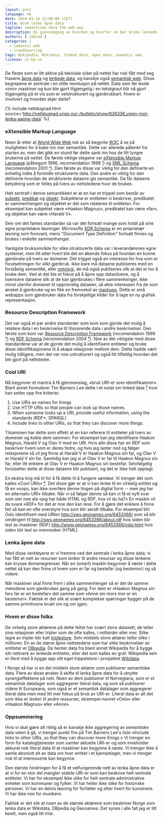 ```yaml
---
layout: post
language: nb
date: 2014-03-14 22:00:00 (CET)
title: Bruk lenka åpne data
tagline: semantiske data the web way
description: En gjennomgang av hvordan og hvorfor en bør bruke lenkede semantiske data, og noen tips for å gjøre dette enklest mulig.
authors: [ jeblad ]
categories :
  - semantic web
  - crowdsourcing
tags: Wikipedia, Wikidata, linked data, open data, semantic web
license: cc-by-sa
---
```


De fleste som er litt aktive på tekniske sider på nettet har nok fått med seg frasene [åpne data](https://en.wikipedia.org/wiki/Open_data) og [lenkede data](https://en.wikipedia.org/wiki/Linked_data), og kanskje også [semantisk web](https://en.wikipedia.org/wiki/Semantic_Web). Disse begrepene er sentrale i en stille revolusjon på nettet. Data som før levde «inni» maskiner og kun ble gjort tilgjengelig i en tekstgraut blir nå gjort tilgjengelig på et vis som er velstrukturert og gjenbrukbart. Hvem er involvert og hvordan skjer dette?

<!--more-->

{% include nettdugnad.html source='http://nettdugnad.origo.no/-/bulletin/show/826336_veien-mot-lenka-aapne-data' %}

### eXtensible Markup Language

Noen år etter at [World Wide Web](http://en.wikipedia.org/wiki/World_Wide_Web) tok av så begynte [W3C](http://en.wikipedia.org/wiki/World_Wide_Web_Consortium) å se på muligheten for å bake inn mer semantikk. Dette var allerede påtenkt fra starten av, men det gikk en stund før dette sank inn hos de litt tyngre brukerne på nettet. De første viktige stegene var [eXtensible Markup Language](http://en.wikipedia.org/wiki/XML) (påbegynt 1996, recomendation 1998 [¹](http://www.w3.org/TR/1998/REC-xml-19980210)) og [XML Schema](http://en.wikipedia.org/wiki/XML_Schema_(W3C)) (recomendation 2001 [²](http://www.w3.org/TR/2001/REC-xmlschema-0-20010502/)). Den første av disse var viktig for den definerte en enhetlig måte å formidle strukturerte data. Den andre er viktig for den definerte hvordan de strukturerte dataene gis semantikk. Da får dataene betydning som er felles på tvers av nettstedene hvor de brukes.

Helt sentralt i denne semantikken er at en har et trippel som består av [subjekt](http://en.wikipedia.org/wiki/Subject_(grammar)), [predikat](http://en.wikipedia.org/wiki/Predicat_(grammar)) og [objekt](http://en.wikipedia.org/wiki/Object_(grammar)). Subjektene er entiteten vi beskriver, predikatet er sammenhengen og objektet er det som relateres til entiteten. For eksempel kan subjektet være «Haakon Magnus», predikatet kan være «far», og objektet kan være «Harald V».

Selv om det fantes standarder så var det fortsatt mange som holdt på sine egne proprietære løsninger. Microsofts [XDR Schema](http://en.wikipedia.org/wiki/XDR_Schema) er en proprietær løsning som forsvant, mens "Document Type Definition" fortsatt finnes og brukes i enkelte sammenhenger.

Vanligste bruksområde for slike strukturerte data var i leverandørenes egne systemer, men litt etter hvert ble det en økende fokus på hvordan en kunne gjenbruke på tvers av domener. Det trigget også en interesse for hva som er forutsetningen for slikt gjenbruk. Ikke bare må dataene publiseres med en forståelig semantikk, eller [ontologi](http://en.wikipedia.org/wiki/Ontology_(information_science)), de må også publiseres slik at det er lov å bruke dem. Ved at det ble et fokus på å åpne opp datasiloene, og å lisensiere dataene slik at de kan gjenbrukes i flere sammenhenger, ikke minst utenfor domenet til opprinnelig dataeier, så økte interessen fra de som ønsket å gjenbruke og en fikk en fremvekst av [mashups](http://en.wikipedia.org/wiki/Mashup_(web_application_hybrid)). Dette er små webapps som gjenbruker data fra forskjellige kilder for å lage en ny grafisk representasjon.

### Resource Description Framework

Det var også et par andre standarder som kom som gjorde det mulig å relatere data i en beskrivelse til tilsvarende data i andre beskrivelser. Den første som kom var [Resource Description Framework](http://en.wikipedia.org/wiki/Resource_Description_Framework) (recomendation 1999 [³](http://www.w3.org/TR/1999/REC-rdf-syntax-19990222/)) og [RDF Schema](http://en.wikipedia.org/wiki/RDF_Schema) (recomendation 2004 [⁴](http://www.w3.org/TR/2004/REC-rdf-schema-20040210/)). Noe av det viktigste med disse standardene var at de gjorde det mulig å identifisere entiteter og bruke disse identifikasjonene til å skape relasjoner mellom dem. Dette hadde vært mulig tidligere, men det var noe ustrukturert og også litt tilfeldig hvordan det ble gjort på nettsteder.

### Cool URI

Nå begynner et mantra å få gjennomslag, «bruk URI-er som identifikatorer». Blant annet formulerer Tim Barners Lee dette i et notat om linked data [⁵](http://www.w3.org/DesignIssues/LinkedData.html) hvor han setter opp fire kriterier.

1. Use URIs as names for things
2. Use HTTP URIs so that people can look up those names.
3. When someone looks up a URI, provide useful information, using the standards (RDF\*, SPARQL)
4. Include links to other URIs, so that they can discover more things.

Tilsammen har dette som effekt at en kan referere til entiteter på tvers av domener og koble dem sammen. For eksempel kan jeg identifisere Haakon Magnus, Harald V og Olav V med en URI. Hvis alle disse har en RDF som beskriver hvem som er deres fedre, og hvis jeg laster ned og følger relasjonene så vil jeg finne at Harald V er Haakon Magnus sin far, og Olav V er Harald V sin far. Samtidig kan jeg si at Olav V er far til Haakon Magnus sin far, eller litt enklere at Olav V er Haakon Magnus sin bestefar. Selvfølgelig forutsetter dette at disse dataene blir publisert, og det er ikke helt opplagt.

En ekstra ting må til for å få dette til å fungere sømløst. Vi trenger det som kalles «Cool URIs» [⁶](http://www.w3.org/TR/cooluris/). Det disse gjør er at vi kan lenke til en virkelig entitet og få en «oops, kan ikke overføre denne tingen på digital form -- men jeg har en alternativ URI» tilbake. Når vi så følger denne så kan vi få et nytt svar som sier noe ala «jeg har både HTML og RDF, hva vil du ha?» En maskin vil da svare «RDF» for det er noe den kan lese. For å gjøre det enklere å finne feil så kan en ofte overstyre hva som blir sendt tilbake. For eksempel blir Oslo identifisert med URIen <http://sws.geonames.org/6453366/> som så blir omdirigert til <http://sws.geonames.org/6453366/about.rdf> hvis siden blir lest av maskiner (RDF) <http://www.geonames.org/6453366/oslo.html> hvis siden blir lest av mennesker (HTML).

### Lenka åpne data

Med disse verktøyene er vi fremme ved det sentrale i lenka åpne data; vi har fått et nett av resurser som lenker til andre resurser og disse lenkene kan krysse domenegrenser. Når en (smart) maskin begynner å nøste i dette nettet så kan den finne ut hvem som er far og bestefar (og bestemor) og så videre.

Når maskiner skal finne frem i slike sammenhenger så er det de samme metodene som gjenbrukes gang på gang. For dem er «Haakon Magnus sin fars far er en bestefar» det samme som «Anne sin mors mor er en bestemor». Faktisk er det slik at svært komplekse spørringer bygger på de samme primitivene brukt om og om igjen.

### Hvem er disse folka

De virkelig store aktørene på dette feltet har svært store datasett, de teller sine relasjoner eller tripler som de ofte kalles, i *milliarder* eller mer. Slike lagre av tripler blir kalt [triplestore](http://en.wikipedia.org/wiki/Triplestore). Selv middels store aktører teller slike i millioner. En av de større åpne nettstedene som har slike beskrivelser av entiteter er [DBpedia](http://en.wikipedia.org/wiki/DBpedia). De henter data fra blant annet Wikipedia for å bygge sitt nettverk av lenkede entiteter, eller det som kalles en graf. Wikipedia selv er iferd med å bygge opp sitt eget trippelstore i prosjektet [Wikidata](http://en.wikipedia.org/wiki/Wikidata).

I Norge så har vi en del middels store aktører som publiserer semantiske data. Flere av disse ønsker å skifte til lenka åpne data for å utnytte synergieffektene på nett. Noen av dem publiserer til Norvegiana, som er et semantisk datalager som aggregerer literal data, og som så publiserer videre til Europeana, som også er et semantisk datalager som aggregerer literal data men med litt mer fokus på bruk av URI-er. Literal data er alt det som ikke er lenker til andre ressurser, eksempel navnet «Oslo» eller «Haakon Magnus» eller «Anne».

### Oppsummering

Hvis vi skal gjøre alt riktig så er kanskje ikke aggregering av semantiske data veien å gå, vi trenger punkt fire på Tim Barners Lee's liste «Include links to other URIs, so that they can discover more things.» Vi trenger en form for katalogtjenester som samler aktuelle URI-er og som inneholder akkurat nok literal data til at maskiner kan begynne å nøste. Vi trenger ikke å samle absolutt alt av data om hver entitet i et kjempelager, men vi trenger nok til at interesserte kan begynne.

Den største hindringen for å få et velfungerende nett av lenka åpne data er at vi for en stor del mangler stabile URI-er som kan beskrive helt sentrale entiteter. Vi har for eksempel ikke slike for helt sentrale administrative enheter som kommuner og fylker. Vi har heller ikke slike for historiske personer. Vi har en delvis løsning for forfatter og etter hvert for kunstnere. Vi har ikke noe for musikere.

Faktisk er det slik at noen av de største aktørene som beskriver Norge som lenka data er Wikidata, DBpedia og Geonames. Det synes i alle fall jeg er litt kewlt, men også litt trist.